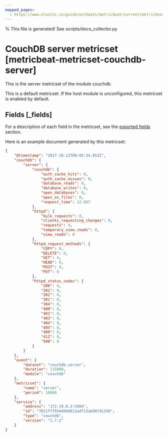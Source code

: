 ```yaml
---
mapped_pages:
  - https://www.elastic.co/guide/en/beats/metricbeat/current/metricbeat-metricset-couchdb-server.html
---
```


% This file is generated! See scripts/docs_collector.py

# CouchDB server metricset [metricbeat-metricset-couchdb-server]

This is the server metricset of the module couchdb.

This is a default metricset. If the host module is unconfigured, this metricset is enabled by default.

## Fields [_fields]

For a description of each field in the metricset, see the [exported fields](/reference/metricbeat/exported-fields-couchdb.md) section.

Here is an example document generated by this metricset:

```json
{
    "@timestamp": "2017-10-12T08:05:34.853Z",
    "couchdb": {
        "server": {
            "couchdb": {
                "auth_cache_hits": 0,
                "auth_cache_misses": 0,
                "database_reads": 0,
                "database_writes": 0,
                "open_databases": 0,
                "open_os_files": 0,
                "request_time": 12.667
            },
            "httpd": {
                "bulk_requests": 0,
                "clients_requesting_changes": 0,
                "requests": 4,
                "temporary_view_reads": 0,
                "view_reads": 0
            },
            "httpd_request_methods": {
                "COPY": 0,
                "DELETE": 0,
                "GET": 4,
                "HEAD": 0,
                "POST": 0,
                "PUT": 0
            },
            "httpd_status_codes": {
                "200": 4,
                "201": 0,
                "202": 0,
                "301": 0,
                "304": 0,
                "400": 0,
                "401": 0,
                "403": 0,
                "404": 0,
                "405": 0,
                "409": 0,
                "412": 0,
                "500": 0
            }
        }
    },
    "event": {
        "dataset": "couchdb.server",
        "duration": 115000,
        "module": "couchdb"
    },
    "metricset": {
        "name": "server",
        "period": 10000
    },
    "service": {
        "address": "172.19.0.2:5984",
        "id": "7021f7f554d9dd612adf13a6987d1358",
        "type": "couchdb",
        "version": "1.7.2"
    }
}
```
